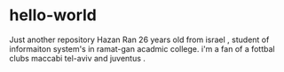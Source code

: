 # hello-world
Just another repository
Hazan Ran 26 years old from israel ,  student of informaiton system's in ramat-gan acadmic college.
i'm a fan of a fottbal clubs  maccabi tel-aviv and juventus .
